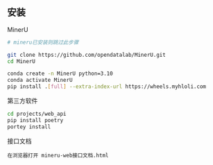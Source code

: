 ## 安装

MinerU

```bash
# mineru已安装则跳过此步骤

git clone https://github.com/opendatalab/MinerU.git
cd MinerU

conda create -n MinerU python=3.10
conda activate MinerU
pip install .[full] --extra-index-url https://wheels.myhloli.com
```

第三方软件

```bash
cd projects/web_api
pip install poetry
portey install
```

接口文档
```
在浏览器打开 mineru-web接口文档.html
```
